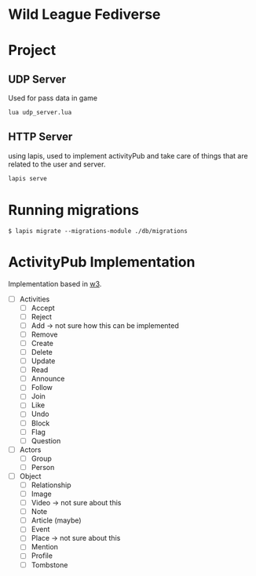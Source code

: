 # Wild League Fediverse

# Project

## UDP Server
Used for pass data in game

```bash
lua udp_server.lua
```

## HTTP Server
using lapis, used to implement activityPub and take care of things that are related to the user and server.

```bash
lapis serve
```

# Running migrations
`$ lapis migrate --migrations-module ./db/migrations`

# ActivityPub Implementation
Implementation based in [w3](https://www.w3.org/TR/activitystreams-vocabulary/).

- [ ] Activities
  - [ ] Accept
  - [ ] Reject
  - [ ] Add -> not sure how this can be implemented
  - [ ] Remove
  - [ ] Create
  - [ ] Delete
  - [ ] Update
  - [ ] Read
  - [ ] Announce
  - [ ] Follow
  - [ ] Join
  - [ ] Like
  - [ ] Undo
  - [ ] Block
  - [ ] Flag
  - [ ] Question
- [ ] Actors
  - [ ] Group
  - [ ] Person
- [ ] Object
  - [ ] Relationship
  - [ ] Image
  - [ ] Video -> not sure about this
  - [ ] Note
  - [ ] Article (maybe)
  - [ ] Event
  - [ ] Place -> not sure about this
  - [ ] Mention
  - [ ] Profile
  - [ ] Tombstone
